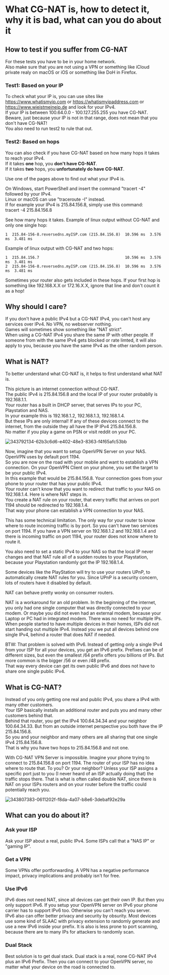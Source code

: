 # What CG-NAT is, how to detect it, why it is bad, what can you do about it

## How to test if you suffer from CG-NAT
For these tests you have to be in your home network.  
Also make sure that you are not using a VPN or something like iCloud private realy on macOS or iOS or something like DoH in Firefox.

### Test1: Based on your IP
To check what your IP is, you can use sites like https://www.whatismyip.com or https://whatismyipaddress.com or  
https://www.wieistmeineip.de and look for your IPv4.  
If your IP is between 100.64.0.0 - 100.127.255.255 you have CG-NAT.  
Beware, just because your IP is not in that range, does not mean that you don't have CG-NAT!  
You also need to run test2 to rule that out.  

### Test2: Based on hops
You can also check if you have CG-NAT based on how many hops it takes to reach your IPv4.  
If it takes **one** hop, you **don't have CG-NAT**.  
If it takes **two** hops, you **unfortunately do have CG-NAT**.  

Use one of the pages above to find out what your IPv4 is.  

On Windows, start PowerShell and insert the command "tracert -4" followed by your IPv4.  
Linux or macOS can use "traceroute -I" instead.  
If for example your IPv4 is 215.84.156.8, simply use this command:  
tracert -4 215.84.156.8

See how many hops it takes. 
Example of linux output without CG-NAT and only one single hop:  
```
1  215.84-156-8.reversedns.myISP.com (215.84.156.8)  10.596 ms  3.576 ms  3.481 ms
```
Example of linux output with CG-NAT and two hops:  
```
1  215.84.156.7                                      10.596 ms  3.576 ms  3.481 ms
2  215.84-156-8.reversedns.myISP.com (215.84.156.8)  10.596 ms  3.576 ms  3.481 ms
```
Sometimes your router also gets included in these hops. If your first hop is something like 192.168.X.X or 172.16.X.X, ignore that line and don't count it as a hop!

## Why should I care?
If you don't have a public IPv4 but a CG-NAT IPv4, you can't host any services over IPv4. No VPN, no webserver nothing.  
Games will sometimes show something like "NAT strict".  
When using a CG-NAT IPv4 you share the same IP with other people. If someone from with the same IPv4 gets blocked or rate limted, it will also apply to you, because you have the same IPv4 as the other random person. 

## What is NAT?
To better understand what CG-NAT is, it helps to first understand what NAT is.  

This picture is an internet connection without CG-NAT.  
The public IPv4 is 215.84.156.8 and the local IP of your router probablly is 192.168.1.1.  
Your router has a built in DHCP server, that serves IPs to your PC, Playstation and NAS.  
In your example this is 192.168.1.2, 192.168.1.3, 192.168.1.4.  
But these IPs are only internal! If any of these devices connect to the internet, from the outside they all have the IP IPv4 215.84.156.8.  
No matter if you play a game on PSN or visit reddit on your PC.  

![343792134-62b3c6d6-e402-48e3-8363-f4f65afc53bb](https://github.com/user-attachments/assets/c540d3fe-5b1b-4874-9fc7-f250175bc244)


Now, imagine that you want to setup OpenVPN Server on your NAS. OpenVPN uses by default port 1194.  
So you are now on the road with your moblie and want to establish a VPN connection. On your OpenVPN Client on your phone, you set the target to be your public IPv4.  
In this example that would be 215.84.156.8. Your connection goes from your phone to your router that has your public IPv4.  
Your router can't know that you want to redirect that traffic to your NAS on 192.168.1.4. Here is where NAT steps in.  
You create a NAT rule on your router, that every traffic that arrives on port 1194 should be redirected to 192.168.1.4.  
That way your phone can establish a VPN connection to your NAS.  

This has some technical limitation. The only way for your router to know where to route incoming traffic is by port. So you can't have two services on port 1194. 
If you have a VPN server on 192.168.1.2 and 192.168.1.4 and there is incoming traffic on port 1194, your router does not know where to route it. 

You also need to set a static IPv4 to your NAS so that the local IP never changes and that NAT rule all of a sudden routes to your Playstation, because your Playstation randomly got the IP 192.168.1.4. 

Some devices like the PlayStation will try to use your routers UPnP, to automatically create NAT rules for you. Since UPnP is a security concern, lots of routers have it disabled by default.  

NAT can behave pretty wonky on consumer routers.  

NAT is a workaround for an old problem. In the beginning of the internet, you only had one single computer that was directly connected to your modem. Or maybe you did not even had an external modem, because your Laptop or PC had in integrated modem. There was no need for multiple IPs. When people started to have multiple devices in their homes, ISPs did not start handing out multiple IPv4. Instead you we put all devices behind one single IPv4, behind a router that does NAT if needed.  

BTW: That problem is solved with IPv6. Instead of getting only a single IPv4 from your ISP for all your devices, you get an IPv6 prefix. Prefixes can be of different sizes, but even the smallest /64 prefix offers you billions of IPs. But more common is the bigger /56 or even /48 prefix.  
That way every device can get its own public IPv6 and does not have to share one single public IPv4. 


## What is CG-NAT?
Instead of you only getting one real and public IPv4, you share a IPv4 with many other customers.  
Your ISP basically installs an additional router and puts you and many other customers behind that.  
Behind that router, you get the IPv4 100.64.34.34 and your neighbor 100.64.34.33. But from an outside internet perspective you both have the IP 215.84.156.8.  
So you and your neighbor and many others are all sharing that one single IPv4 215.84.156.8.  
That is why you have two hops to 215.84.156.8 and not one.  

With CG-NAT VPN Server is impossible. Imagine your phone trying to connect to 215.84.156.8 on port 1194. The router of your ISP has no idea where to route that. To you? Or your neighbor? Unless your ISP assigns a specific port just to you (I never heard of an ISP actually doing that) the traffic stops there. That is what is often called double NAT, since there is NAT on your ISPs routers and on your router before the traffic could potentially reach you. 

![343807383-0611202f-f8da-4a07-b8e6-3debaf92e29a](https://github.com/user-attachments/assets/4bb3a31a-543a-48c4-82fd-17d50712eb7c)

## What can you do about it?

### Ask your ISP
Ask your ISP about a real, public IPv4. Some ISPs call that a "NAS IP" or "gaming IP".  

### Get a VPN
Some VPNs offer portforwarding. A VPN has a negative performance impact, privacy implications and probably isn't for free.  

### Use IPv6 
IPv6 does not need NAT, since all devices can get their own IP. But then you only support IPv6. If you setup your OpenVPN server on IPv6 your phone carrier has to support IPv6 too.  Otherwise you can't reach you server.  
IPv6 also can offer better privacy and security by obsurity. Most devices use some kind of SLAAC with privacy extension to randomly generate and use a new IPv6 inside your prefix. 
It is also is less prone to port scanning, because there are to many IPs for attackers to randomly scan. 

### Dual Stack
Best solution is to get dual stack. Dual stack is a real, none CG-NAT IPv4 plus an IPv6 Prefix.  Then you can connect to your OpenVPN server, no matter what your device on the road is connected to.  
